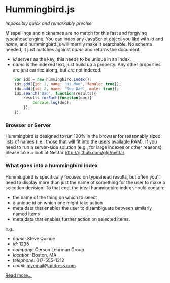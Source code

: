 # Hummingbird.js

_Impossibly quick and remarkably precise_

Misspellings and nicknames are no match for this fast and forgiving typeahead engine.
You can index any JavaScript object you like with _id_ and _name_, and
hummingbird.js will merrily make it searchable. No schema needed, it
just matches against _name_ and returns the document.

* _id_ serves as the key, this needs to be unique in an index.
* _name_ is the indexed text, just build up a property.
Any other properties are just carried along, but are not indexed.

```javascript
    var idx = new hummingbird.Index();
    idx.add({id: 1, name: 'Hi Mom', female: true});
    idx.add({id: 2, name: 'Sup Dad', male: true});
    idx.search('Dad', function(results){
        results.forEach(function(doc){
            console.log(doc);
        });
    });
```
### Browser or Server
Hummingbird is designed to run 100% in the browser for reasonably sized
lists of names (i.e., those that will fit into the users available RAM).
If you need to run a server-side solution (e.g., for large indexes or
  other reasons), please take a look at Nectar
  http://github.com/glg/nectar

### What goes into a hummingbird index
Hummingbird is specifically focused on typeahead results, but often
you'll need to display more than just the name of something for the user
to make a selection decision.  To that end, the ideal hummingbird index
should contain:

* the name of the thing on which to select
* a unique id on which one might take action
* meta data that enables the user to disambiguate between similarly
named items
* meta data that enables further action on selected items.

e.g.,

* *name:* Steve Quince
* *id:* 1235
* *company:* Gerson Lehrman Group
* *location:* Boston, MA
* *telephone:* 617-555-1212
* *email:* myemail@address.com

[Read more...](http://glg.github.io/hummingbird.js#toc2)
